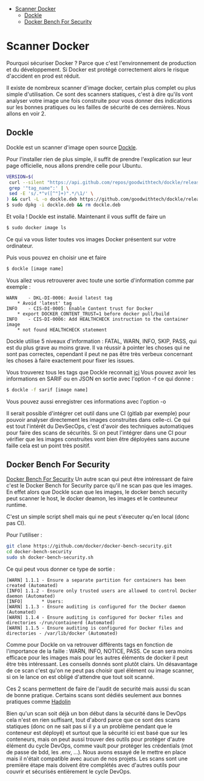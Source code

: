 
- [Scanner Docker](#scanner-docker)
  - [Dockle](#dockle)
  - [Docker Bench For Security](#docker-bench-for-security)


# Scanner Docker 

Pourquoi sécuriser Docker ? Parce que c'est l'environnement de production et du développement. Si Docker est protégé correctement alors le risque d'accident en prod est réduit. 

Il existe de nombreux scanner d'image docker, certain plus complet ou plus simple d'utilisation. Ce sont des scanners statiques, c'est à dire qu'ils vont analyser votre image une fois construite pour vous donner des indications sur les bonnes pratiques ou les failles de sécurité de ces dernières. Nous allons en voir 2. 

## Dockle

Dockle est un scanner d'image open source [Dockle](https://github.com/goodwithtech/dockle#debianubuntu).  

Pour l'installer rien de plus simple, il suffit de prendre l'explication sur leur page officielle, nous allons prendre celle pour Ubuntu. 

```sh
VERSION=$(
 curl --silent "https://api.github.com/repos/goodwithtech/dockle/releases/latest" | \
 grep '"tag_name":' | \
 sed -E 's/.*"v([^"]+)".*/\1/' \
) && curl -L -o dockle.deb https://github.com/goodwithtech/dockle/releases/download/v${VERSION}/dockle_${VERSION}_Linux-64bit.deb
$ sudo dpkg -i dockle.deb && rm dockle.deb
```

Et voila ! Dockle est installé. 
Maintenant il vous suffit de faire un 

```sh
$ sudo docker image ls
```
Ce qui va vous lister toutes vos images Docker présentent sur votre ordinateur. 

Puis vous pouvez en choisir une et faire 
```sh
$ dockle [image name]
```

Vous allez vous retrouverer avec toute une sortie d'information comme par exemple :

```
WARN	- DKL-DI-0006: Avoid latest tag
	* Avoid 'latest' tag
INFO	- CIS-DI-0005: Enable Content trust for Docker
	* export DOCKER_CONTENT_TRUST=1 before docker pull/build
INFO	- CIS-DI-0006: Add HEALTHCHECK instruction to the container image
	* not found HEALTHCHECK statement
```

Dockle utilise 5 niveaux d'information : FATAL, WARN, INFO, SKIP, PASS, qui est du plus grave au moins grave. 
Il va réussir à pointer les choses qui ne sont pas correctes, cependant il peut ne pas être très verbeux concernant les choses à faire exactement pour fixer les issues. 

Vous trouverez tous les tags que Dockle reconnait [ici](https://github.com/goodwithtech/dockle/blob/master/CHECKPOINT.md)
Vous pouvez avoir les informations en SARIF ou en JSON en sortie avec l'option -f ce qui donne : 
```sh
$ dockle -f sarif [image name]
```
Vous pouvez aussi enregistrer ces informations avec l'option -o

Il serait possible d'intégrer cet outil dans une CI (gitlab par exemple) pour pouvoir analyser directement les images construites dans celle-ci. Ce qui est tout l'intérêt du DevSecOps, c'est d'avoir des techniques automatiques pour faire des scans de sécurités. Si on peut l'intégrer dans une CI pour vérifier que les images construites vont bien être déployées sans aucune faille cela est un point très positif. 

## Docker Bench For Security

[Docker Bench For Security](https://github.com/docker/docker-bench-security)
Un autre scan qui peut être intéressant de faire c'est le Docker Bench for Security parce qu'il ne scan pas que les images. En effet alors que Dockle scan que les images, le docker bench security peut scanner le host, le docker deamon, les images et le conteuneur runtime. 

C'est un simple script shell mais qui ne peut s'éxecuter qu'en local (donc pas CI). 

Pour l'utiliser : 
```sh
git clone https://github.com/docker/docker-bench-security.git
cd docker-bench-security
sudo sh docker-bench-security.sh
```

Ce qui peut vous donner ce type de sortie : 

```
[WARN] 1.1.1 - Ensure a separate partition for containers has been created (Automated)
[INFO] 1.1.2 - Ensure only trusted users are allowed to control Docker daemon (Automated)
[INFO]       * Users: 
[WARN] 1.1.3 - Ensure auditing is configured for the Docker daemon (Automated)
[WARN] 1.1.4 - Ensure auditing is configured for Docker files and directories -/run/containerd (Automated)
[WARN] 1.1.5 - Ensure auditing is configured for Docker files and directories - /var/lib/docker (Automated)
```
Comme pour Dockle on va retrouver différents tags en fonction de l'importance de la faille : WARN, INFO, NOTICE, PASS. Ce scan sera moins efficace pour les images mais pour les autres éléments de docker il peut être très intéressant. Les conseils donnés sont plutôt clairs. 
Un désavantage de ce scan c'est qu'on ne peut pas choisir quel élément ou image scanner, si on le lance on est obligé d'attendre que tout soit scanné. 

Ces 2 scans permettent de faire de l'audit de securité mais aussi du scan de bonne pratique. Certains scans sont dédiés seulement aux bonnes pratiques comme [Hadolin](https://github.com/hadolint/hadolint)

Bien qu'un scan soit déjà un bon début dans la sécurité dans le DevOps cela n'est en rien suffisant, tout d'abord parce que ce sont des scans statiques (donc on ne sait pas si il y a un problème pendant que le conteneur est déployé) et surtout que la sécurité ici est basé que sur les conteneurs, mais on peut aussi trouver des outils pour protéger d'autre élément du cycle DevOps, comme vault pour protéger les crédentials (mot de passe de bdd, les .env, ...). Nous avons essayé de le mettre en place mais il n'était compatible avec aucun de nos projets.
Les scans sont une première étape mais doivent être complétés avec d'autres outils pour couvrir et sécurisés entièrement le cycle DevOps.
